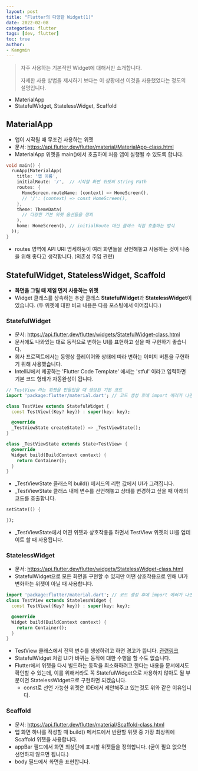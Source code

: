 ```yaml
---
layout: post
title: "Flutter의 다양한 Widget(1)"
date: 2022-02-08
categories: flutter
tags: [dev, flutter]
toc: true
author:
- Kangmin
---
```


> 자주 사용하는 기본적인 Widget에 대해서만 소개합니다.
> 
> 자세한 사용 방법을 제시하기 보다는 이 상황에선 이것을 사용했었다는 정도의 설명입니다.

- MaterialApp
- StatefulWidget, StatelessWidget, Scaffold

## MaterialApp

- 앱이 시작될 때 무조건 사용하는 위젯
- 문서: https://api.flutter.dev/flutter/material/MaterialApp-class.html
- MaterialApp 위젯을 main()에서 호출하여 처음 앱이 실행될 수 있도록 합니다.

```dart
void main() {
  runApp(MaterialApp(
    title: '앱 이름',
    initialRoute: '/',  // 시작할 화면 위젯의 String Path
    routes: {
      HomeScreen.routeName: (context) => HomeScreen(),
      // '/': (context) => const HomeScreen(),
    },
    theme: ThemeData(
      // 다양한 기본 위젯 옵션들을 정의
    ),
    home: HomeScreen(), // initialRoute 대신 클래스 직접 호출하는 방식
  ));
}
```

- routes 영역에 API URI 명세하듯이 여러 화면들을 선언해놓고 사용하는 것이 나중을 위해 좋다고 생각합니다. (의존성 주입 관련)

## StatefulWidget, StatelessWidget, Scaffold
- **화면을 그릴 때 제일 먼저 사용하는 위젯**
- Widget 클래스를 상속하는 추상 클래스 **StatefulWidget**과 **StatelessWidget**이 있습니다. (두 위젯에 대한 비교 내용은 다음 포스팅에서 이어집니다.)

### StatefulWidget
- 문서: https://api.flutter.dev/flutter/widgets/StatefulWidget-class.html
- 문서에도 나와있는 대로 동적으로 변하는 UI를 표현하고 싶을 때 구현하기 좋습니다.
- 회사 프로젝트에서는 동영상 플레이어와 상태에 따라 변하는 이미지 버튼을 구현하기 위해 사용했습니다.
- IntelliJ에서 제공하는 'Flutter Code Template' 에서는 'stful' 이라고 입력하면 기본 코드 형태가 자동완성이 됩니다.

```dart
// TestView 라는 위젯을 만들었을 때 생성된 기본 코드
import 'package:flutter/material.dart'; // 코드 생성 후에 import 에러가 나면 material로 import 해주세요.

class TestView extends StatefulWidget {
  const TestView({Key? key}) : super(key: key);

  @override
  _TestViewState createState() => _TestViewState();
}

class _TestViewState extends State<TestView> {
  @override
  Widget build(BuildContext context) {
    return Container();
  }
}

```

- _TestViewState 클래스의 build() 메서드의 리턴 값에서 UI가 그려집니다.
- _TestViewState 클래스 내에 변수를 선언해놓고 상태를 변경하고 싶을 때 아래의 코드를 호출합니다.

```dart
setState(() {

});
```

- _TestViewState에서 어떤 위젯과 상호작용을 하면서 TestView 위젯의 UI를 업데이트 할 때 사용됩니다.

### StatelessWidget
- 문서: https://api.flutter.dev/flutter/widgets/StatelessWidget-class.html
- StatefulWidget으로 모든 화면을 구현할 수 있지만 어떤 상호작용으로 인해 UI가 변화하는 위젯이 아닐 때 사용합니다.

```dart
import 'package:flutter/material.dart'; // 코드 생성 후에 import 에러가 나면 material로 import 해주세요.
class TestView extends StatelessWidget {
  const TestView({Key? key}) : super(key: key);

  @override
  Widget build(BuildContext context) {
    return Container();
  }
}
```

- TestView 클래스에서 전역 변수를 생성하려고 하면 경고가 뜹니다. [관련링크](https://dart.dev/tools/diagnostic-messages?utm_source=dartdev&utm_medium=redir&utm_id=diagcode&utm_content=must_be_immutable#must_be_immutable)
- StatefulWidget 처럼 UI가 바뀌는 동작에 대한 수행을 할 수도 없습니다.
- Flutter에서 위젯을 다시 빌드하는 동작을 최소화하려고 한다는 내용을 문서에서도 확인할 수 있는데, 이를 위해서라도 꼭 StatefulWidget으로 사용하지 않아도 될 부분이면 StatelessWidget으로 구현하면 되겠습니다.
    - const로 선언 가능한 위젯은 IDE에서 제안해주고 있는것도 위와 같은 이유입니다.

### Scaffold
- 문서: https://api.flutter.dev/flutter/material/Scaffold-class.html
- 앱 화면 하나를 작성할 때 build() 메서드에서 반환할 위젯 중 가장 최상위에 Scaffold 위젯을 사용합니다.
- appBar 필드에서 화면 최상단에 표시할 위젯들을 정의합니다. (굳이 필요 없으면 선언하지 않으면 됩니다.)
- body 필드에서 화면을 표현합니다.